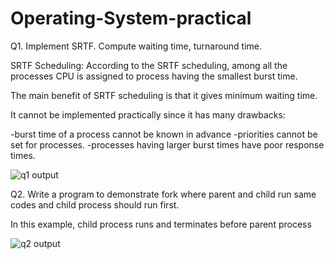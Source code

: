 # Operating-System-practical




Q1. Implement SRTF. Compute waiting time, turnaround time.

SRTF Scheduling:
According to the SRTF scheduling, among all the processes CPU is assigned to process having the smallest burst time.

The main benefit of SRTF scheduling is that it gives minimum waiting time.

It cannot be implemented practically since it has many drawbacks:

-burst time of a process cannot be known in advance
-priorities cannot be set for processes.
-processes having larger burst times have poor response times.


![q1 output](https://user-images.githubusercontent.com/77840734/145349282-0be51815-4893-4c3e-a13b-b22dedda0a57.png)


Q2. Write a program to demonstrate fork where parent and child run same codes and child 
process should run first.

In this example, child process runs and terminates before parent process

![q2 output](https://user-images.githubusercontent.com/77840734/145349446-fba916a6-cec6-4448-9937-4bb01cae9b50.png)
